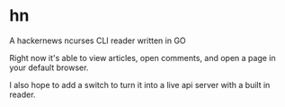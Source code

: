 hn
==

A hackernews ncurses CLI reader written in GO

Right now it's able to view articles, open comments, and open a page in your default browser.

I also hope to add a switch to turn it into a live api server with a built in reader.
